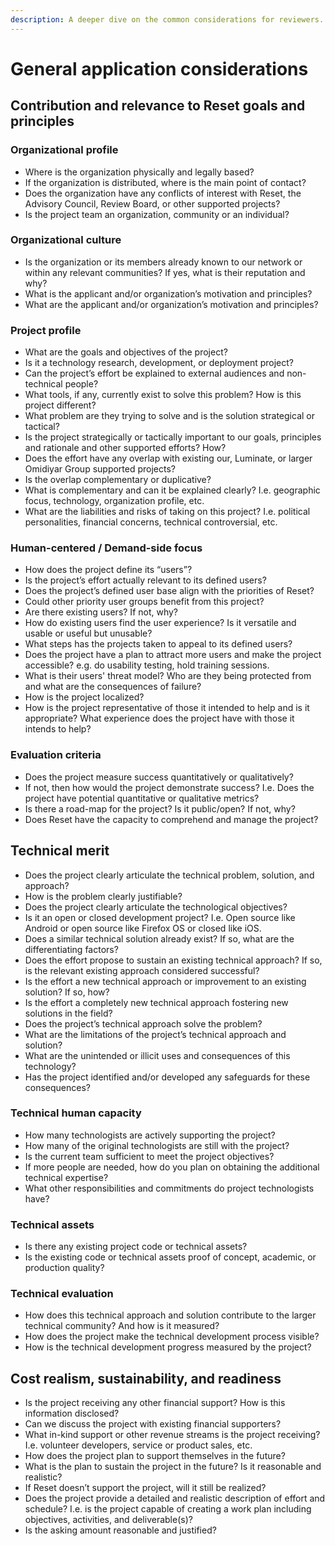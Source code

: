 ```yaml
---
description: A deeper dive on the common considerations for reviewers.
---
```


# General application considerations

## Contribution and relevance to Reset goals and principles

### Organizational profile

* Where is the organization physically and legally based?
* If the organization is distributed, where is the main point of contact?
* Does the organization have any conflicts of interest with Reset, the Advisory Council, Review Board, or other supported projects?
* Is the project team an organization, community or an individual?

### Organizational culture

* Is the organization or its members already known to our network or within any relevant communities? If yes, what is their reputation and why?
* What is the applicant and/or organization’s motivation and principles?
* What are the applicant and/or organization’s motivation and principles?

### Project profile

* What are the goals and objectives of the project?
* Is it a technology research, development, or deployment project?
* Can the project’s effort be explained to external audiences and non-technical people?
* What tools, if any, currently exist to solve this problem? How is this project different?
* What problem are they trying to solve and is the solution strategical or tactical?
* Is the project strategically or tactically important to our goals, principles and rationale and other supported efforts? How?
* Does the effort have any overlap with existing our, Luminate, or larger Omidiyar Group supported projects?
* Is the overlap complementary or duplicative?
* What is complementary and can it be explained clearly? I.e. geographic focus, technology, organization profile, etc.
* What are the liabilities and risks of taking on this project? I.e. political personalities, financial concerns, technical controversial, etc.

### Human-centered / Demand-side focus

* How does the project define its “users”?
* Is the project’s effort actually relevant to its defined users?
* Does the project’s defined user base align with the priorities of Reset?
* Could other priority user groups benefit from this project?
* Are there existing users? If not, why?
* How do existing users find the user experience? Is it versatile and usable or useful but unusable?
* What steps has the projects taken to appeal to its defined users?
* Does the project have a plan to attract more users and make the project accessible? e.g. do usability testing, hold training sessions.
* What is their users' threat model? Who are they being protected from and what are the consequences of failure?
* How is the project localized?
* How is the project representative of those it intended to help and is it appropriate? What experience does the project have with those it intends to help?

### Evaluation criteria

* Does the project measure success quantitatively or qualitatively?
* If not, then how would the project demonstrate success? I.e. Does the project have potential quantitative or qualitative metrics?
* Is there a road-map for the project? Is it public/open? If not, why?
* Does Reset have the capacity to comprehend and manage the project?

## Technical merit

* Does the project clearly articulate the technical problem, solution, and approach?
* How is the problem clearly justifiable?
* Does the project clearly articulate the technological objectives?
* Is it an open or closed development project? I.e. Open source like Android or open source like Firefox OS or closed like iOS.
* Does a similar technical solution already exist? If so, what are the differentiating factors?
* Does the effort propose to sustain an existing technical approach? If so, is the relevant existing approach considered successful?
* Is the effort a new technical approach or improvement to an existing solution? If so, how?
* Is the effort a completely new technical approach fostering new solutions in the field?
* Does the project’s technical approach solve the problem?
* What are the limitations of the project’s technical approach and solution?
* What are the unintended or illicit uses and consequences of this technology?
* Has the project identified and/or developed any safeguards for these consequences?

### Technical human capacity 

* How many technologists are actively supporting the project?
* How many of the original technologists are still with the project?
* Is the current team sufficient to meet the project objectives?
* If more people are needed, how do you plan on obtaining the additional technical expertise?
* What other responsibilities and commitments do project technologists have?

### Technical assets 

* Is there any existing project code or technical assets?
* Is the existing code or technical assets proof of concept, academic, or production quality?

### Technical evaluation

* How does this technical approach and solution contribute to the larger technical community? And how is it measured?
* How does the project make the technical development process visible?
* How is the technical development progress measured by the project?

## Cost realism, sustainability, and readiness

* Is the project receiving any other financial support? How is this information disclosed?
* Can we discuss the project with existing financial supporters?
* What in-kind support or other revenue streams is the project receiving? I.e. volunteer developers, service or product sales, etc.
* How does the project plan to support themselves in the future?
* What is the plan to sustain the project in the future? Is it reasonable and realistic?
* If Reset doesn’t support the project, will it still be realized?
* Does the project provide a detailed and realistic description of effort and schedule? I.e. is the project capable of creating a work plan including objectives, activities, and deliverable\(s\)?
* Is the asking amount reasonable and justified?

